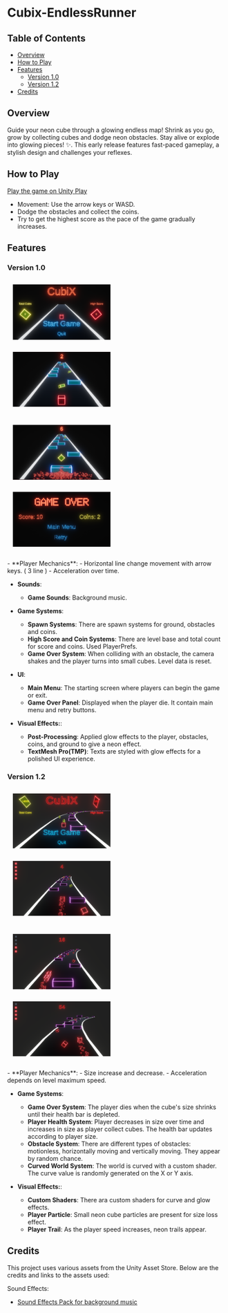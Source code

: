 # Cubix-EndlessRunner

## Table of Contents
- [Overview](#overview)
- [How to Play](#how-to-play)
- [Features](#features)
  - [Version 1.0](#version-10)
  - [Version 1.2](#version-12)
- [Credits](#credits)

## Overview
Guide your neon cube through a glowing endless map! Shrink as you go, grow by collecting cubes and dodge neon obstacles. Stay alive or explode into glowing pieces! ✨. 
This early release features fast-paced gameplay, a stylish design and challenges your reflexes.

## How to Play
[Play the game on Unity Play](https://play.unity.com/en/games/e59de455-5914-49e6-90d7-e9e5d8ceab5b/cubix)

- Movement: Use the arrow keys or WASD.
- Dodge the obstacles and collect the coins.
- Try to get the highest score as the pace of the game gradually increases.

## Features

### Version 1.0
<p float="left">
  <img src="Source_Images/1.png" alt="Screenshot 1" width="45%" style="margin: 2.5%;" />
  <img src="Source_Images/2.png" alt="Screenshot 2" width="45%" style="margin: 2.5%;" />
</p>
<p float="left">
  <img src="Source_Images/3.png" alt="Screenshot 3" width="45%" style="margin: 2.5%;" />
  <img src="Source_Images/4.png" alt="Screenshot 4" width="45%" style="margin: 2.5%;" />
</p>
- **Player Mechanics**:
  - Horizontal line change movement with arrow keys. ( 3 line )
  - Acceleration over time.
 
- **Sounds**:
  - **Game Sounds**: Background music.

- **Game Systems**:
  - **Spawn Systems**: There are spawn systems for ground, obstacles and coins.
  - **High Score and Coin Systems**: There are level base and total count for score and coins. Used PlayerPrefs.
  - **Game Over System**: When colliding with an obstacle, the camera shakes and the player turns into small cubes. Level data is reset.

- **UI**:
  - **Main Menu**: The starting screen where players can begin the game or exit. 
  - **Game Over Panel**: Displayed when the player die. It contain main menu and retry buttons.
 
- **Visual Effects:**:
    - **Post-Processing**: Applied glow effects to the player, obstacles, coins, and ground to give a neon effect.
    - **TextMesh Pro(TMP)**: Texts are styled with glow effects for a polished UI experience.
 
### Version 1.2
<p float="left">
  <img src="Source_Images/5.png" alt="Screenshot 1" width="45%" style="margin: 2.5%;" />
  <img src="Source_Images/6.png" alt="Screenshot 2" width="45%" style="margin: 2.5%;" />
</p>
<p float="left">
  <img src="Source_Images/7.png" alt="Screenshot 3" width="45%" style="margin: 2.5%;" />
  <img src="Source_Images/8.png" alt="Screenshot 4" width="45%" style="margin: 2.5%;" />
</p>
- **Player Mechanics**:
  - Size increase and decrease.
  - Acceleration depends on level maximum speed.

- **Game Systems**:
  - **Game Over System**: The player dies when the cube's size shrinks until their health bar is depleted.
  - **Player Health System**: Player decreases in size over time and increases in size as player collect cubes. The health bar updates according to player size.
  - **Obstacle System**: There are different types of obstacles: motionless, horizontally moving and vertically moving. They appear by random chance.
  - **Curved World System**: The world is curved with a custom shader. The curve value is randomly generated on the X or Y axis.
 
- **Visual Effects:**:
    - **Custom Shaders**: There ara custom shaders for curve and glow effects.
    - **Player Particle**: Small neon cube particles are present for size loss effect.
    - **Player Trail**: As the player speed increases, neon trails appear.


## Credits

This project uses various assets from the Unity Asset Store. Below are the credits and links to the assets used:
  
Sound Effects:
- [Sound Effects Pack for background music](https://assetstore.unity.com/packages/audio/music/electronic/breathtaking-vol-1-cyberpunk-electro-dark-synthwave-game-music-p-202947)


